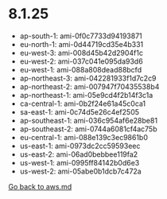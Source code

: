
 # 8.1.25
- ap-south-1: ami-0f0c7733d94193871
- eu-north-1: ami-0d44719cd35e4b331
- eu-west-3: ami-008d45b42d2904f1c
- eu-west-2: ami-037c041e095da93d6
- eu-west-1: ami-088a808dead88bcfd
- ap-northeast-3: ami-042281933f1d7c2c9
- ap-northeast-2: ami-007947f70435538b4
- ap-northeast-1: ami-05e9cd4f2b14f3c1a
- ca-central-1: ami-0b2f24e61a45c0ca1
- sa-east-1: ami-0c74d5e26c4ef2505
- ap-southeast-1: ami-036c954af6e28be81
- ap-southeast-2: ami-0744a6081cf4ac75b
- eu-central-1: ami-088e139c3ec9861b0
- us-east-1: ami-0973dc2cc59593eec
- us-east-2: ami-06ad0bebbee119fa2
- us-west-1: ami-0995ff84142b0d6e3
- us-west-2: ami-05abe0b1dcb7c472a

[Go back to aws.md](../../aws.md) 
